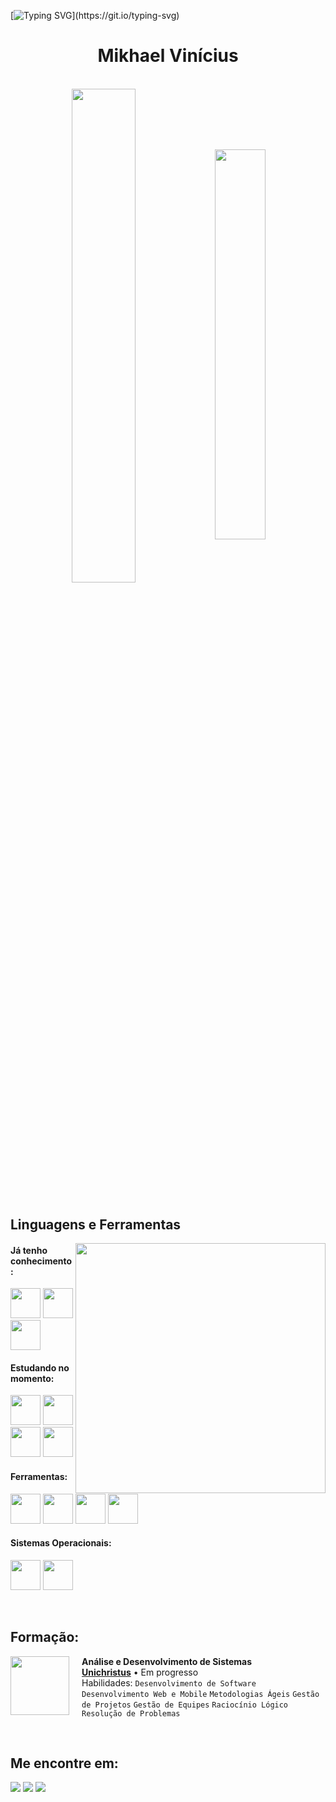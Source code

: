 [![Typing SVG](https://readme-typing-svg.herokuapp.com?font=JetBrains+Mono&pause=1000&center=true&vCenter=true&random=false&width=435&lines=Bem+vindo+ao+meu+perfil+do+GitHub!)](https://git.io/typing-svg)

<h1 align="center">Mikhael Vinícius</h1>

<br>

<div align="center" style="margin-bottom:50px">
 <img width=45% align="center" src="https://github-readme-stats.vercel.app/api?username=mikhaelviniciusm&theme=github_dark&show_icons=true" />
 <img width=40% align="center" src="https://github-readme-stats.vercel.app/api/top-langs/?username=mikhaelviniciusm&layout=compact&theme=github_dark" />
</div>

## Linguagens e Ferramentas

<img src="https://static.vecteezy.com/system/resources/previews/033/535/086/non_2x/coding-coding-3d-illustrations-free-png.png" min-width="400px" max-width="400px" width="400px" align="right">

#### Já tenho conhecimento:
[<img height="48px" width="48px" src="https://skillicons.dev/icons?i=c"/>](https://en.wikipedia.org/wiki/C_(programming_language))
[<img height="48px" width="48px" src="https://skillicons.dev/icons?i=html"/>](https://developer.mozilla.org/en-US/docs/Web/HTML)
[<img height="48px" width="48px" src="https://skillicons.dev/icons?i=css"/>](https://developer.mozilla.org/en-US/docs/Web/CSS)

#### Estudando no momento:
[<img height="48px" width="48px" src="https://skillicons.dev/icons?i=java"/>](https://www.java.com/)
[<img height="48px" width="48px" src="https://skillicons.dev/icons?i=python"/>](https://www.python.org/)
[<img height="48px" width="48px" src="https://skillicons.dev/icons?i=js"/>](https://developer.mozilla.org/en-US/docs/Web/JavaScript)
[<img height="48px" width="48px" src="https://skillicons.dev/icons?i=nodejs"/>](https://nodejs.org/en)


#### Ferramentas:
[<img height="48px" width="48px" src="https://skillicons.dev/icons?i=vscode"/>](https://code.visualstudio.com/)
[<img height="48px" width="48px" src="https://skillicons.dev/icons?i=github"/>](https://github.com/)
[<img height="48px" width="48px" src="https://skillicons.dev/icons?i=git"/>](https://git-scm.com/)
[<img height="48px" width="48px" src="https://skillicons.dev/icons?i=figma"/>](https://www.figma.com/)

#### Sistemas Operacionais:
[<img height="48px" width="48px" src="https://skillicons.dev/icons?i=windows"/>](https://www.microsoft.com/pt-br/windows)
[<img height="48px" width="48px" src="https://skillicons.dev/icons?i=linux"/>](https://www.linux.org/)

<br>

## Formação:

[<img align="left" height="94px" width="94px" src="https://scontent.ffor27-1.fna.fbcdn.net/v/t39.30808-6/334034442_229740642806846_3664143900888469211_n.jpg?_nc_cat=105&ccb=1-7&_nc_sid=5f2048&_nc_ohc=uC0NdtnfmQkQ7kNvgEw-J8v&_nc_ht=scontent.ffor27-1.fna&oh=00_AYBE10bUQKGtd0NxGP7AaEw_sjAXSmiVmgHY8n4m2X0DbA&oe=66478538" style="margin-right: 20px;"/>](https://www.unichristus.edu.br/)
**Análise e Desenvolvimento de Sistemas** \
[**Unichristus**](https://www.unichristus.edu.br/)  • Em progresso\
Habilidades: `Desenvolvimento de Software` `Desenvolvimento Web e Mobile` `Metodologias Ágeis` `Gestão de Projetos` `Gestão de Equipes`
`Raciocínio Lógico` `Resolução de Problemas`

<br>

## Me encontre em:
<div>
<a href="https://www.instagram.com/mikhaelvinicius/" target="_blank"><img loading="lazy" src="https://img.shields.io/badge/-Instagram-%23E4405F?style=for-the-badge&logo=instagram&logoColor=white" target="_blank"></a>
<a href = "mailto: mikhaelviniciusm@gmail.com"><img loading="lazy" src="https://img.shields.io/badge/Gmail-D14836?style=for-the-badge&logo=gmail&logoColor=white" target="_blank"></a>
<a href="https://www.linkedin.com/in/mikhaelvinicius/" target="_blank"><img loading="lazy" src="https://img.shields.io/badge/-LinkedIn-%230077B5?style=for-the-badge&logo=linkedin&logoColor=white" target="_blank"></a>   

</div>
